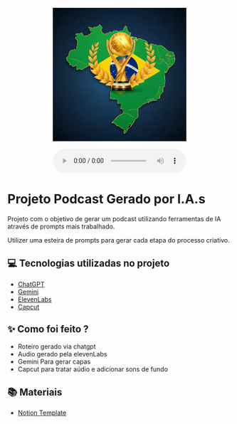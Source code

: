 <p align="center">
<img 
    src="Gemini_Generated_Image_dz8m3edz8m3edz8m.jpeg"
    width="300"
/>
</p>



<div align="center">
    <audio src="Podcast_editado.mp3" controls title="Podcast editado"></audio>
</div>

# Projeto Podcast Gerado por I.A.s
 

Projeto com o objetivo de gerar um podcast utilizando ferramentas de IA através de prompts mais trabalhado.

Utilizer uma esteira de prompts para gerar cada etapa do processo criativo.

## 💻 Tecnologias utilizadas no projeto

- [ChatGPT](https://chat.openai.com/) 
- [Gemini](https://gemini.google.com/app?hl=pt-PT)
- [ElevenLabs](https://beta.elevenlabs.io/)
- [Capcut](https://www.capcut.com/pt-br/)

## ✨ Como foi feito ?

- Roteiro gerado via chatgpt
- Audio gerado pela elevenLabs
- Gemini Para gerar capas
- Capcut para tratar aúdio e adicionar sons de fundo

## 📚 Materiais

- [Notion Template](https://www.notion.so/PAS-Podcast-AI-Studio-175224314a4b8001b2cbc6b6e1fc6ea0)



      

